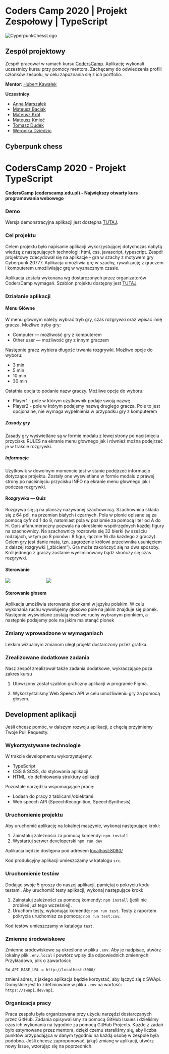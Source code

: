 # Coders Camp 2020 | Projekt Zespołowy | TypeScript

![CyperpunkChessLogo](https://user-images.githubusercontent.com/56504859/107998538-ab799d00-6fe5-11eb-836b-cc4d7ff870c4.PNG)

## Zespół projektowy

Zespół pracował w ramach kursu [CodersCamp](https://coderscamp.pl/).
Aplikację wykonali uczestnicy kursu przy pomocy mentora.
Zachęcamy do odwiedzenia profili członków zespołu, w celu zapoznania się z ich portfolio.

**Mentor**: [Hubert Kawałek](https://github.com/htk4)

**Uczestnicy**:

-   [Anna Marszałek](https://github.com/Ania-Em)
-   [Mateusz Baciak](https://github.com/bat098)
-   [Mateusz Król](https://github.com/KrolMateusz)
-   [Mateusz Kmieć](https://github.com/Haivex)
-   [Tomasz Dudek](https://github.com/dudeek)
-   [Weronika Dziedzic](https://github.com/blackrabbit2)

## Cyberpunk chess
# CodersCamp 2020 - Projekt TypeScript
**CodersCamp (coderscamp.edu.pl) - Największy otwarty kurs programowania webowego** 

### Demo

Wersja demonstracyjna aplikacji jest dostępna [TUTAJ](https://coderscamp2020-hk.github.io/CodersCamp2020.Project.TypeScript.Chess/index.html).

### Cel projektu

Celem projektu było napisanie aplikacji wykorzystującej dotychczas nabytą wiedzę z następujących technologi: html, css, javascript, typescript.
Zespół projektowy zdecydował się na aplikacje - gra w szachy z motywem gry Cyberpunk 20777. Aplikacja umożliwia grę w szachy, rywalizację z graczem i komputerem umożliwiając grę w wyznacznym czasie.

Aplikacja została wykonana wg dostarczonych przez organizatorów CodersCamp wymagań.
Szablon projektu dostępny jest [TUTAJ](https://github.com/CodersCamp2020/CodersCamp2020.Project.TypeScript.Chess).


### Działanie aplikacji

#### Menu Główne

W menu głównym należy wybrać tryb gry, czas rozgrywki oraz wpisać imię gracza. 
Możliwe tryby gry:

-   Computer — możliwość gry z komputerem
-   Other user — możliwość gry z innym graczem

Następnie gracz wybiera długość trwania rozgrywki. Możliwe opcje do wyboru:

-   3 min
-   5 min
-   10 min
-   30 min

Ostatnia opcja to podanie nazw graczy. Możliwe opcje do wyboru:

-   Player1 - pole w którym użytkownik podaje swoją nazwę
-   Player2 - pole w którym podajemy nazwę drugiego gracza. Pole to jest opcjonalne, nie wymaga wypełnienia w przypadku gry z komputerem

##### Zasady gry

Zasady gry wyświetlane są w formie modalu z lewej strony po naciśnięciu przycisku RULES na ekranie menu głownego jak i również można podejrzeć je w trakcie rozgrywki.

##### Informacje

Użytkowik w dowolnym momencie jest w stanie podejrzeć informacje dotyczące projektu. Zostały one wyświetlane w formie modalu z prawej strony po naciśnięciu przycisku INFO na ekranie menu głownego jak i podczas rozgrywki.

#### Rozgrywka — Quiz

Rozgrywa się ją na planszy nazywanej szachownicą. Szachownica składa się z 64 pól, na przemian białych i czarnych. Pola w pionie opisane są za pomocą cyfr od 1 do 8, natomiast pola w poziomie za pomocą liter od A do H. Opis alfanumeryczny pozwala na określenie współrzędnych każdej figury na szachownicy. Na szachownicy rozstawia się 32 bierki (w sześciu rodzajach, w tym po 8 pionów i 8 figur, łącznie 16 dla każdego z graczy). Celem gry jest danie mata, tzn. zagrożenie królowi przeciwnika usunięciem z dalszej rozgrywki („zbiciem”). Gra może zakończyć się na dwa sposoby. Król jednego z graczy zostanie wyeliminowany bądź skończy się czas rozgrywki. 

#### Sterowanie

<span align="center">
  <img src="https://user-images.githubusercontent.com/56504859/107998937-791c6f80-6fe6-11eb-8778-0403e2c95aea.PNG">
</span>
<span> &nbsp &nbsp &nbsp &nbsp &nbsp &nbsp &nbsp &nbsp &nbsp &nbsp &nbsp &nbsp &nbsp &nbsp </span> 
<span align="center">
  <img src="https://user-images.githubusercontent.com/56504859/107998982-9e10e280-6fe6-11eb-91ea-9a2c45d5bd50.PNG">
</span>

#### Sterowanie głosem

Aplikacja umożliwia sterowanie pionkami w języku polskim. W celu wykonania ruchu wywołujemy głosowo pole na jakim znajduje się pionek. Następnie wyświelane zostają możliwe ruchy wybranym pionkiem, a następnie podajemy pole na jakim ma stanąć pionek

### Zmiany wprowadzone w wymaganiach

Lekkim wizualnym zmianom uległ projekt dostarczony przez grafika.

### Zrealizowane dodatkowe zadania

Nasz zespół zrealizował także zadania dodatkowe, wykraczające poza zakres kursu

1. Utowrzony został szablon graficzny aplikacji w programie Figma.

2. Wykorzystaliśmy Web Speech API w celu umożliwieniu gry za pomocą głosem.


## Development aplikacji

Jeśli chcesz pomóc, w dalszym rozwoju aplikacji, z chęcią przyjmiemy Twoje Pull Requesty.

### Wykorzystywane technologie

W trakcie developmentu wykorzystujemy:

-   TypeScript
-   CSS & SCSS, do stylowania aplikacji
-   HTML, do definiowania struktury aplikacji

Pozostałe narzędzia wspomagające pracę:

-   Lodash do pracy z tablicami/obiektami
-   Web speech API (SpeechRecognition, SpeechSynthesis)


### Uruchomienie projektu

Aby uruchomić aplikację na lokalnej maszynie, wykonaj następujące kroki:

1. Zainstaluj zależności za pomocą komendy: `npm install`
2. Wystartuj serwer developerski `npm run dev`

Aplikacja będzie dostępna pod adresem [localhost:8080/](http://localhost:8080)

Kod produkcyjny aplikacji umieszczamy w katalogu `src`.

### Uruchomienie testów

Dodając swoje 5 groszy do naszej aplikacji, pamiętaj o pokryciu kodu testami.
Aby uruchomić testy aplikacji, wykonaj następujące kroki:

1. Zainstaluj zależności za pomocą komendy: `npm install` (jeśli nie zrobiłeś już tego wcześniej).
2. Uruchom testy, wykonując komendę: `npm run test`. Testy z raportem pokrycia uruchomisz za pomocą: `npm run test:cov`.

Kod testów umieszczamy w katalogu `test`.

### Zmienne środowiskowe

Zmienne środowiskowe są określone w pliku `.env`.
Aby je nadpisać, utwórz lokalny plik `.env.local` i powtórz wpisy dla odpowiednich zmiennych.
Przykładowo, plik o zawartości:

```.env
SW_API_BASE_URL = http://localhost:3000/
```

zmieni adres, z jakiego aplikacja będzie korzystać, aby łączyć się z SWApi. Domyślnie jest to zdefiniowane w pliku `.env` na wartość: `https://swapi.dev/api`.

### Organizacja pracy

Praca zespołu była organizowana przy użyciu narzędzi dostarczanych przez GitHub.
Zadania opisywaliśmy za pomocą GitHub Issues i dzieliśmy czas ich wykonania na tygodnie za pomocą GitHub Projects.
Każde z zadań było estymowane przez mentora, dzięki czemu staraliśmy się, aby liczba punktów przypadająca w danym tygodniu na każdą osobę w zespole była podobna.
Jeśli chcesz zaproponować, jakąś zmianę w aplikacji, utwórz nowy Issue, wzorując się na poprzednich.
